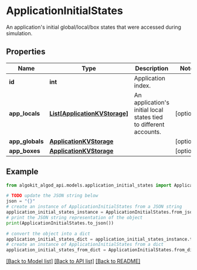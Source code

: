 # ApplicationInitialStates

An application's initial global/local/box states that were accessed during simulation.

## Properties

Name | Type | Description | Notes
------------ | ------------- | ------------- | -------------
**id** | **int** | Application index. | 
**app_locals** | [**List[ApplicationKVStorage]**](ApplicationKVStorage.md) | An application&#39;s initial local states tied to different accounts. | [optional] 
**app_globals** | [**ApplicationKVStorage**](ApplicationKVStorage.md) |  | [optional] 
**app_boxes** | [**ApplicationKVStorage**](ApplicationKVStorage.md) |  | [optional] 

## Example

```python
from algokit_algod_api.models.application_initial_states import ApplicationInitialStates

# TODO update the JSON string below
json = "{}"
# create an instance of ApplicationInitialStates from a JSON string
application_initial_states_instance = ApplicationInitialStates.from_json(json)
# print the JSON string representation of the object
print(ApplicationInitialStates.to_json())

# convert the object into a dict
application_initial_states_dict = application_initial_states_instance.to_dict()
# create an instance of ApplicationInitialStates from a dict
application_initial_states_from_dict = ApplicationInitialStates.from_dict(application_initial_states_dict)
```
[[Back to Model list]](../README.md#documentation-for-models) [[Back to API list]](../README.md#documentation-for-api-endpoints) [[Back to README]](../README.md)


